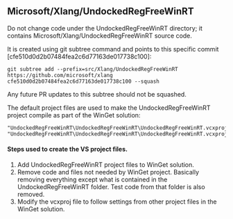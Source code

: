 ## Microsoft/Xlang/UndockedRegFreeWinRT

Do not change code under the UndockedRegFreeWinRT directory; it contains Microsoft/Xlang/UndockedRegFreeWinRT source code. 

It is created using git subtree command and points to this specific commit [cfe510d0d2b07484fea2c6d77163de017738c100]:

    git subtree add --prefix=src/Xlang/UndockedRegFreeWinRT https://github.com/microsoft/xlang cfe510d0d2b07484fea2c6d77163de017738c100 --squash

Any future PR updates to this subtree should not be squashed. 

The default project files are used to make the UndockedRegFreeWinRT project compile as part of the WinGet solution:

    "UndockedRegFreeWinRT\UndockedRegFreeWinRT\UndockedRegFreeWinRT.vcxproj" 
    "UndockedRegFreeWinRT\UndockedRegFreeWinRT\UndockedRegFreeWinRT.vcxproj.filters" 

#### Steps used to create the VS project files.

1. Add UndockedRegFreeWinRT project files to WinGet solution.
2. Remove code and files not needed by WinGet project. Basically removing everything except what is contained in the UndockedRegFreeWinRT folder. Test code from that folder is also removed.
3. Modify the vcxproj file to follow settings from other project files in the WinGet solution.